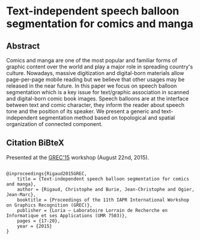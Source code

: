 Text-independent speech balloon segmentation for comics and manga
===============================================
   
Abstract
------------------------------------------------
Comics and manga are one of the most popular and familiar forms of graphic content over the world and play a major role in spreading country's culture. Nowadays, massive digitization and digital-born materials allow page-per-page mobile reading but we believe that other usages may be released in the near future. In this paper we focus on speech balloon segmentation which is a key issue for text/graphic association in scanned and digital-born comic book images. Speech balloons are at the interface between text and comic character, they inform the reader about speech tone and the position of its speaker. We present a generic and text-independent segmentation method based on topological and spatial organization of connected component.


Citation BiBteX
-------------------------------------------------
Presented at the [GREC'15](http://grec2015.loria.fr/?page_id=146 "Accepted papers") workshop (August 22nd, 2015).
<pre><code>
@inproceedings{Rigaud2015GREC,
	title = {Text-independent speech balloon segmentation for comics and manga},
	author = {Rigaud, Christophe and Burie, Jean-Christophe and Ogier, Jean-Marc},
	booktitle = {Proceedings of the 11th IAPR International Workshop on Graphics Recognition (GREC)},
	publisher = {Loria – Laboratoire Lorrain de Recherche en Informatique et ses Applications (UMR 7503)},
	pages = {17-20},
	year = {2015}
}
</code></pre>

